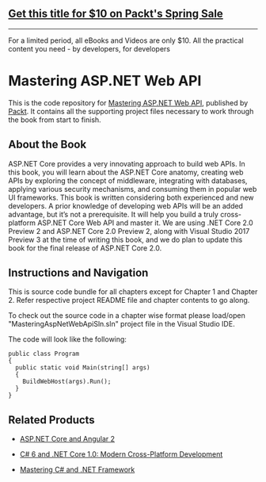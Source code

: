 ## [Get this title for $10 on Packt's Spring Sale](https://www.packt.com/B05351?utm_source=github&utm_medium=packt-github-repo&utm_campaign=spring_10_dollar_2022)
-----
For a limited period, all eBooks and Videos are only $10. All the practical content you need \- by developers, for developers

# Mastering ASP.NET Web API
This is the code repository for [Mastering ASP.NET Web API](https://www.packtpub.com/application-development/mastering-aspnet-web-api), published by [Packt](https://www.packtpub.com/?utm_source=github). It contains all the supporting project files necessary to work through the book from start to finish.

## About the Book
ASP.NET Core provides a very innovating approach to build web APIs. In this book, you will learn about the ASP.NET Core anatomy, creating web APIs by exploring the concept of middleware, integrating with databases, applying various security mechanisms, and
consuming them in popular web UI frameworks.
This book is written considering both experienced and new developers. A prior knowledge of developing web APIs will be an added advantage, but it’s not a prerequisite. It will help you build a truly cross-platform ASP.NET Core Web API and master it. We are using .NET Core 2.0 Preview 2 and ASP.NET Core 2.0 Preview 2, along with Visual Studio 2017 Preview 3 at the time of writing this book, and we do plan to update this book for the final release of ASP.NET Core 2.0.

## Instructions and Navigation
This is source code bundle for all chapters except for Chapter 1 and Chapter 2. Refer respective project README file and chapter contents to go along.

To check out the source code in a chapter wise format please load/open "MasteringAspNetWebApiSln.sln" project file in the Visual Studio IDE.

The code will look like the following:

```
public class Program
{
  public static void Main(string[] args)
  {
    BuildWebHost(args).Run();
  }
}
```
 
 ## Related Products
* [ASP.NET Core and Angular 2](https://www.packtpub.com/application-development/aspnet-core-and-angular-2?utm_source=github&utm_medium=repository&utm_content=9781786465689)

* [C# 6 and .NET Core 1.0: Modern Cross-Platform Development](https://www.packtpub.com/application-development/c-6-and-net-core-10?utm_source=github&utm_medium=repository&utm_content=9781785285691)

* [Mastering C# and .NET Framework](https://www.packtpub.com/application-development/mastering-c-and-net-framework?utm_source=github&utm_medium=repository&utm_content=9781785884375)

